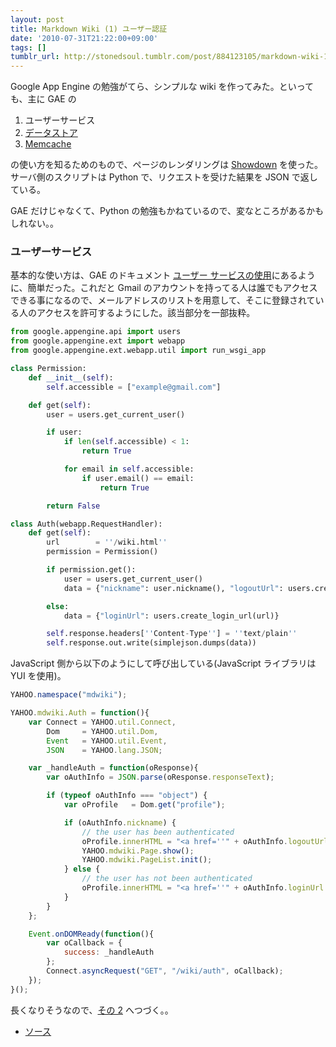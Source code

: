 ```yaml
---
layout: post
title: Markdown Wiki (1) ユーザー認証
date: '2010-07-31T21:22:00+09:00'
tags: []
tumblr_url: http://stonedsoul.tumblr.com/post/884123105/markdown-wiki-1
---
```

Google App Engine の勉強がてら、シンプルな wiki を作ってみた。といっても、主に GAE の

1. ユーザーサービス
2. [データストア](/markdown-wiki-2/)
3. [Memcache](/markdown-wiki-3/)

の使い方を知るためのもので、ページのレンダリングは [Showdown](http://attacklab.net/showdown/) を使った。サーバ側のスクリプトは Python で、リクエストを受けた結果を JSON で返している。

GAE だけじゃなくて、Python の勉強もかねているので、変なところがあるかもしれない。。

### ユーザーサービス

基本的な使い方は、GAE のドキュメント [ユーザー サービスの使用](http://code.google.com/intl/ja/appengine/docs/python/gettingstarted/usingusers.html)にあるように、簡単だった。これだと Gmail のアカウントを持ってる人は誰でもアクセスできる事になるので、メールアドレスのリストを用意して、そこに登録されている人のアクセスを許可するようにした。該当部分を一部抜粋。

```python
from google.appengine.api import users
from google.appengine.ext import webapp
from google.appengine.ext.webapp.util import run_wsgi_app

class Permission:
    def __init__(self):
        self.accessible = ["example@gmail.com"]

    def get(self):
        user = users.get_current_user()

        if user:
            if len(self.accessible) < 1:
                return True

            for email in self.accessible:
                if user.email() == email:
                    return True

        return False

class Auth(webapp.RequestHandler):
    def get(self):
        url        = ''/wiki.html''
        permission = Permission()

        if permission.get():
            user = users.get_current_user()
            data = {"nickname": user.nickname(), "logoutUrl": users.create_logout_url(url)}

        else:
            data = {"loginUrl": users.create_login_url(url)}

        self.response.headers[''Content-Type''] = ''text/plain''
        self.response.out.write(simplejson.dumps(data))
```

JavaScript 側から以下のようにして呼び出している(JavaScript ライブラリは YUI を使用)。

```javascript
YAHOO.namespace("mdwiki");

YAHOO.mdwiki.Auth = function(){
    var Connect = YAHOO.util.Connect,
        Dom     = YAHOO.util.Dom,
        Event   = YAHOO.util.Event,
        JSON    = YAHOO.lang.JSON;

    var _handleAuth = function(oResponse){
        var oAuthInfo = JSON.parse(oResponse.responseText);

        if (typeof oAuthInfo === "object") {
            var oProfile   = Dom.get("profile");

            if (oAuthInfo.nickname) {
                // the user has been authenticated
                oProfile.innerHTML = "<a href=''" + oAuthInfo.logoutUrl + "''>Logout</a>";
                YAHOO.mdwiki.Page.show();
                YAHOO.mdwiki.PageList.init();
            } else {
                // the user has not been authenticated
                oProfile.innerHTML = "<a href=''" + oAuthInfo.loginUrl + "''>Login</a>";
            }
        }
    };

    Event.onDOMReady(function(){
        var oCallback = {
            success: _handleAuth
        };
        Connect.asyncRequest("GET", "/wiki/auth", oCallback);
    });
}();
```

長くなりそうなので、[その 2](/markdown-wiki-2/) へつづく。。

- [ソース](https://github.com/altflow/Markdown-Wiki)
